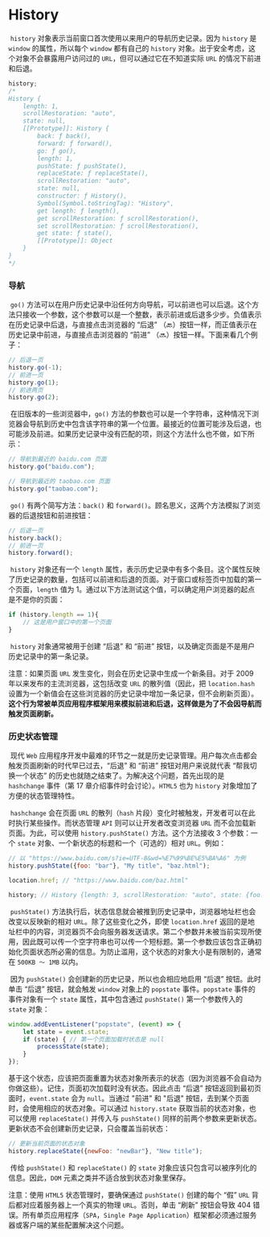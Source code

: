 # History

​		`history` 对象表示当前窗口首次使用以来用户的导航历史记录。因为 `history` 是 `window` 的属性，所以每个 `window` 都有自己的 `history` 对象。出于安全考虑，这个对象不会暴露用户访问过的 `URL`，但可以通过它在不知道实际 `URL` 的情况下前进和后退。

```js
history;
/*
History {
	length: 1,
	scrollRestoration: "auto",
	state: null,
	[[Prototype]]: History {
		back: ƒ back(),
		forward: ƒ forward(),
		go: ƒ go(),
		length: 1,
		pushState: ƒ pushState(),
		replaceState: ƒ replaceState(),
		scrollRestoration: "auto",
		state: null,
		constructor: ƒ History(),
		Symbol(Symbol.toStringTag): "History",
		get length: ƒ length(),
		get scrollRestoration: ƒ scrollRestoration(),
		set scrollRestoration: ƒ scrollRestoration(),
		get state: ƒ state(),
		[[Prototype]]: Object
	}
}
*/
```



### 导航

​		`go()` 方法可以在用户历史记录中沿任何方向导航，可以前进也可以后退。这个方法只接收一个参数，这个参数可以是一个整数，表示前进或后退多少步。负值表示在历史记录中后退，与直接点击浏览器的 “后退” （🔙）按钮一样，而正值表示在历史记录中前进，与直接点击浏览器的 “前进” （🔜）按钮一样。下面来看几个例子：

```js
// 后退一页
history.go(-1); 
// 前进一页
history.go(1); 
// 前进两页
history.go(2);
```

​		在旧版本的一些浏览器中，`go()` 方法的参数也可以是一个字符串，这种情况下浏览器会导航到历史中包含该字符串的第一个位置。最接近的位置可能涉及后退，也可能涉及前进。如果历史记录中没有匹配的项，则这个方法什么也不做，如下所示：

```js
// 导航到最近的 baidu.com 页面
history.go("baidu.com"); 

// 导航到最近的 taobao.com 页面
history.go("taobao.com");
```

​		`go()` 有两个简写方法：`back()` 和 `forward()`。顾名思义，这两个方法模拟了浏览器的后退按钮和前进按钮：

```js
// 后退一页
history.back(); 
// 前进一页
history.forward();
```

​		`history` 对象还有一个 `length` 属性，表示历史记录中有多个条目。这个属性反映了历史记录的数量，包括可以前进和后退的页面。对于窗口或标签页中加载的第一个页面，`length` 值为 1。通过以下方法测试这个值，可以确定用户浏览器的起点是不是你的页面：

```js
if (history.length == 1){ 
 	// 这是用户窗口中的第一个页面
}
```

​		`history` 对象通常被用于创建 “后退” 和 “前进” 按钮，以及确定页面是不是用户历史记录中的第一条记录。

注意：如果页面 `URL` 发生变化，则会在历史记录中生成一个新条目。对于 2009 年以来发布的主流浏览器，这包括改变 `URL` 的散列值（因此，把 `location.hash` 设置为一个新值会在这些浏览器的历史记录中增加一条记录，但不会刷新页面）。**这个行为常被单页应用程序框架用来模拟前进和后退，这样做是为了不会因导航而触发页面刷新。**



### 历史状态管理

​		现代 `Web` 应用程序开发中最难的环节之一就是历史记录管理。用户每次点击都会触发页面刷新的时代早已过去，“后退” 和 “前进” 按钮对用户来说就代表 “帮我切换一个状态” 的历史也就随之结束了。为解决这个问题，首先出现的是 `hashchange` 事件（第 17 章介绍事件时会讨论）。`HTML5` 也为 `history` 对象增加了方便的状态管理特性。

​		`hashchange` 会在页面 `URL` 的散列（`hash` 片段）变化时被触发，开发者可以在此时执行某些操作。而状态管理 `API` 则可以让开发者改变浏览器 `URL` 而不会加载新页面。为此，可以使用 `history.pushState()` 方法。这个方法接收 3 个参数：一个 `state` 对象、一个新状态的标题和一个（可选的）相对 `URL`。例如：

```js
// 以 "https://www.baidu.com/s?ie=UTF-8&wd=%E7%99%BE%E5%BA%A6" 为例
history.pushState({foo: "bar"}, "My title", "baz.html");

location.href; // "https://www.baidu.com/baz.html"

history; // History {length: 3, scrollRestoration: "auto", state: {foo: 'bar'}}
```

​		`pushState()` 方法执行后，状态信息就会被推到历史记录中，浏览器地址栏也会改变以反映新的相对 `URL`。除了这些变化之外，即使 `location.href` 返回的是地址栏中的内容，浏览器页不会向服务器发送请求。第二个参数并未被当前实现所使用，因此既可以传一个空字符串也可以传一个短标题。第一个参数应该包含正确初始化页面状态所必需的信息。为防止滥用，这个状态的对象大小是有限制的，通常在 `500KB ～ 1MB` 以内。

​		因为 `pushState()` 会创建新的历史记录，所以也会相应地启用 “后退” 按钮。此时单击 “后退” 按钮，就会触发 `window` 对象上的 `popstate` 事件。`popstate` 事件的事件对象有一个 `state` 属性，其中包含通过 `pushState()` 第一个参数传入的 `state` 对象：

```js
window.addEventListener("popstate", (event) => { 
 	let state = event.state; 
 	if (state) { // 第一个页面加载时状态是 null 
 		processState(state); 
 	} 
});
```

​		基于这个状态，应该把页面重置为状态对象所表示的状态（因为浏览器不会自动为你做这些）。记住，页面初次加载时没有状态。因此点击 “后退” 按钮返回到最初页面时，`event.state` 会为 `null`。当通过 "前进" 和 "后退" 按钮，去到某个页面时，会使用相应的状态对象。可以通过 `history.state` 获取当前的状态对象，也可以使用 `replaceState()` 并传入与 `pushState()` 同样的前两个参数来更新状态。更新状态不会创建新历史记录，只会覆盖当前状态：

```js
// 更新当前页面的状态对象
history.replaceState({newFoo: "newBar"}, "New title");
```

​		传给 `pushState()` 和 `replaceState()` 的 `state` 对象应该只包含可以被序列化的信息。因此，`DOM` 元素之类并不适合放到状态对象里保存。

注意：使用 `HTML5` 状态管理时，要确保通过 `pushState()` 创建的每个 “假” `URL` 背后都对应着服务器上一个真实的物理 `URL`。否则，单击 “刷新” 按钮会导致 404 错误。所有单页应用程序（`SPA`，`Single Page Application`）框架都必须通过服务器或客户端的某些配置解决这个问题。

